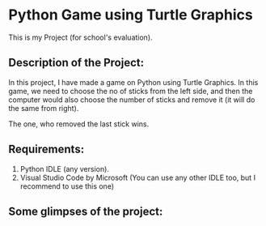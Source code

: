 # Python Game using Turtle Graphics
This is my Project (for school's evaluation).

## Description of the Project:
In this project, I have made a game on Python using Turtle Graphics. In this game, we need to choose the no of sticks from the left side, and then the computer would also choose the number of sticks and remove it (it will do the same from right).

The one, who removed the last stick wins.

## Requirements:
1. Python IDLE (any version).
2. Visual Studio Code by Microsoft (You can use any other IDLE too, but I recommend to use this one)

## Some glimpses of the project:
